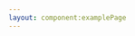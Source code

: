 ```yaml
---
layout: component:examplePage
---
```

<script setup>
import ExamplePage from './components/ExamplePage.vue'
</script>


<ExamplePage />